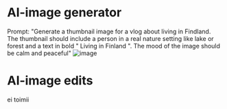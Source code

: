 # AI-image generator

Prompt: "Generate a thumbnail image for a vlog about living in Findland. The thumbnail should include a person in a real nature setting like lake or forest and a text in bold \" Living in Finland \". The mood of the image should be calm and peaceful"
![image](/uploads/veDBbeQ1hFQBCBDW9fo3OMoO.png)

# AI-image edits

ei toimii
